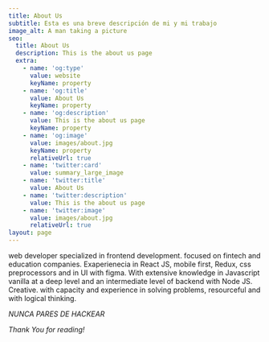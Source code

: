 ```yaml
---
title: About Us
subtitle: Esta es una breve descripción de mi y mi trabajo
image_alt: A man taking a picture
seo:
  title: About Us
  description: This is the about us page
  extra:
    - name: 'og:type'
      value: website
      keyName: property
    - name: 'og:title'
      value: About Us
      keyName: property
    - name: 'og:description'
      value: This is the about us page
      keyName: property
    - name: 'og:image'
      value: images/about.jpg
      keyName: property
      relativeUrl: true
    - name: 'twitter:card'
      value: summary_large_image
    - name: 'twitter:title'
      value: About Us
    - name: 'twitter:description'
      value: This is the about us page
    - name: 'twitter:image'
      value: images/about.jpg
      relativeUrl: true
layout: page
---
```

web developer specialized in frontend development. focused on fintech and education companies. Exaperienecia in React JS, mobile first, Redux, css preprocessors and in UI with figma. With extensive knowledge in Javascript vanilla at a deep level and an intermediate level of backend with Node JS.
Creative. with capacity and experience in solving problems, resourceful and with logical thinking.

*NUNCA PARES DE HACKEAR*

*Thank You for reading!*
